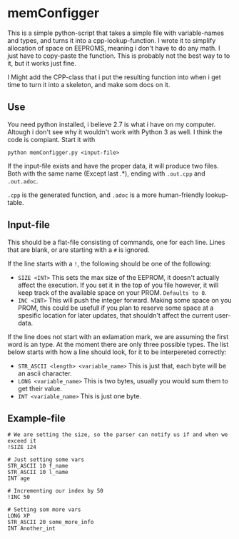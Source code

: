 # memConfigger
This is a simple python-script that takes a simple file with variable-names and types, and turns it into a cpp-lookup-function. I wrote it to simplify allocation of space on EEPROMS, meaning i don't have to do any math. I just have to copy-paste the function. This is probably not the best way to to it, but it works just fine.

I Might add the CPP-class that i put the resulting function into when i get time to turn it into a skeleton, and make som docs on it.

## Use
You need python installed, i believe 2.7 is what i have on my computer. Altough i don't see why it wouldn't work with Python 3 as well. I think the code is compiant. Start it with
```
python memConfigger.py <input-file>
```
If the input-file exists and have the proper data, it will produce two files. Both with the same name (Except last .\*), ending with `.out.cpp` and `.out.adoc`.

`.cpp` is the generated function, and `.adoc` is a more human-friendly lookup-table.

## Input-file
This should be a flat-file consisting of commands, one for each line. Lines that are blank, or are starting with a `#` is ignored.

If the line starts with a `!`, the following should be one of the following:
- `SIZE <INT>` This sets the max size of the EEPROM, it doesn't actually affect the execution. If you set it in the top of you file however, it will keep track of the available space on your PROM. `Defaults to 0`.
- `INC <INT>` This will push the integer forward. Making some space on you PROM, this could be usefull if you plan to reserve some space at a spesific location for later updates, that shouldn't affect the current user-data.

If the line does not start with an exlamation mark, we are assuming the first word is an type. At the moment there are only three possible types. The list below starts with how a line should look, for it to be interpereted correctly:
- `STR_ASCII <length> <variable_name>` This is just that, each byte will be an ascii character.
- `LONG <variable_name>` This is two bytes, usually you would sum them to get their value.
- `INT <variable_name>` This is just one byte.

## Example-file
```
# We are setting the size, so the parser can notify us if and when we exceed it
!SIZE 124

# Just setting some vars
STR_ASCII 10 f_name
STR_ASCII 10 l_name
INT age

# Incrementing our index by 50
!INC 50

# Setting som more vars
LONG XP
STR_ASCII 20 some_more_info
INT Another_int
```
